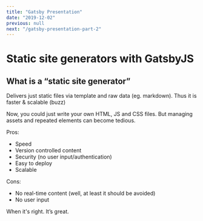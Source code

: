 ```yaml
---
title: "Gatsby Presentation"
date: "2019-12-02"
previous: null
next: "/gatsby-presentation-part-2"
---
```


# Static site generators with GatsbyJS

## What is a “static site generator”

Delivers just static files via template and raw data (eg. markdown). Thus it is faster & scalable (buzz)

Now, you could just write your own HTML, JS and CSS files. But managing assets and repeated elements can become tedious.

Pros:

- Speed
- Version controlled content
- Security (no user input/authentication)
- Easy to deploy
- Scalable

Cons:

- No real-time content (well, at least it should be avoided)
- No user input

When it's right. It’s great.
